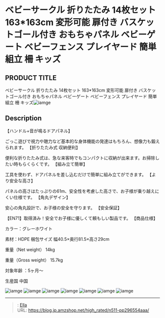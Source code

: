 # ベビーサークル 折りたたみ 14枚セット 163*163cm 変形可能 扉付き バスケットゴール付き おもちゃパネル ベビーゲート ベビーフェンス プレイヤード 簡単組立 柵 キッズ


## PRODUCT TITLE 

ベビーサークル 折りたたみ 14枚セット 163*163cm 変形可能 扉付き バスケットゴール付き おもちゃパネル ベビーゲート ベビーフェンス プレイヤード 簡単組立 柵 キッズ![iamge](https://b2bfiles1.gigab2b.cn/image/wkseller/303/20221019_3ef592adddc113ae83becdff0cb07084.png)

## Description

【ハンドル&#43;音が鳴るドアパネル】

ごっこ遊びで視力や聴力など基本的な身体機能の発達はもちろん、想像力も鍛えられます。
【折りたたみ式 収納便利】

便利な折りたたみ式は、急な来客時でもコンパクトに収納が出来ます。お掃除したい時もらくらくです。
【組み立て簡単】

工具を使わず、ドアパネルを差し込むだけで簡単に組み立てができます。
【より安全な高さ】

パネルの高さはたっぷりの61m、安全性を考慮した高さで、お子様が乗り越えにくい仕様です。
【角丸デザイン】

安心の角丸設計で、お子様の安全を守ります。
【安全保証】

【EN71】取得済み！安全でお子様に優しくて頼もしい製品です。
【商品仕様】

カラー：グレーホワイト

素材：HDPE
梱包サイズ 幅40.5×奥行81.5×高さ29cm

重量（Net weight） 14kg

重量（Gross weight） 15.7kg

対象年齢 ：5ヶ月～

生産国 中国



![iamge](https://b2bfiles1.gigab2b.cn/image/wkseller/303/20221019_43115db68418042fa18782a04099eb30.jpg)
![iamge](https://b2bfiles1.gigab2b.cn/image/wkseller/303/20221019_c11e66d19a38b51c33dab2c2bf5ed559.jpg)
![iamge](https://b2bfiles1.gigab2b.cn/image/wkseller/303/20221019_e018a81c48df78478cbf0aaf33d0c8d1.png)
![iamge](https://b2bfiles1.gigab2b.cn/image/wkseller/303/20221019_7f164b75d1019eb2d010a523dea70a17.png)
![iamge](https://b2bfiles1.gigab2b.cn/image/wkseller/303/20221019_64efa6e3c95c18ee5d7bcdaf9992d81c.jpg)
![iamge](https://b2bfiles1.gigab2b.cn/image/wkseller/303/20221019_eb1074c897c946ee62000ce191dfa9b6.jpg)
![iamge](https://b2bfiles1.gigab2b.cn/image/wkseller/303/20221019_06e2be93be50d7da1e7aaba5213f4541.jpg)


---

> : [Ella](https://blog.jp.amzshop.net/)  
> URL: https://blog.jp.amzshop.net/high_rated/n511-pp296554aaa/  

